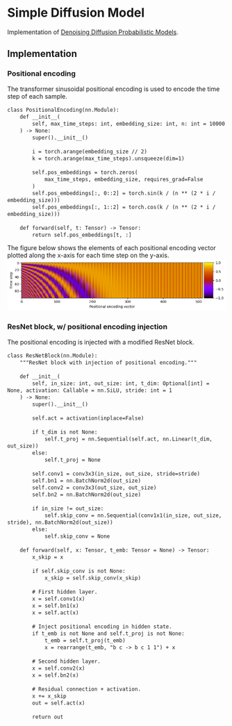 # Simple Diffusion Model

Implementation of [Denoising Diffusion Probabilistic Models](https://arxiv.org/abs/2006.11239).

## Implementation

### Positional encoding

The transformer sinusoidal positional encoding is used to encode the time step of each sample.

```
class PositionalEncoding(nn.Module):
    def __init__(
        self, max_time_steps: int, embedding_size: int, n: int = 10000
    ) -> None:
        super().__init__()

        i = torch.arange(embedding_size // 2)
        k = torch.arange(max_time_steps).unsqueeze(dim=1)

        self.pos_embeddings = torch.zeros(
            max_time_steps, embedding_size, requires_grad=False
        )
        self.pos_embeddings[:, 0::2] = torch.sin(k / (n ** (2 * i / embedding_size)))
        self.pos_embeddings[:, 1::2] = torch.cos(k / (n ** (2 * i / embedding_size)))

    def forward(self, t: Tensor) -> Tensor:
        return self.pos_embeddings[t, :]
```

The figure below shows the elements of each positional encoding vector plotted along the x-axis for each time step on the y-axis.
![positional encoding](./imgs/pos_enc.png)

### ResNet block, w/ positional encoding injection

The positional encoding is injected with a modified ResNet block.

```
class ResNetBlock(nn.Module):
    """ResNet block with injection of positional encoding."""

    def __init__(
        self, in_size: int, out_size: int, t_dim: Optional[int] = None, activation: Callable = nn.SiLU, stride: int = 1
    ) -> None:
        super().__init__()

        self.act = activation(inplace=False)

        if t_dim is not None:
            self.t_proj = nn.Sequential(self.act, nn.Linear(t_dim, out_size))
        else:
            self.t_proj = None

        self.conv1 = conv3x3(in_size, out_size, stride=stride)
        self.bn1 = nn.BatchNorm2d(out_size)
        self.conv2 = conv3x3(out_size, out_size)
        self.bn2 = nn.BatchNorm2d(out_size)

        if in_size != out_size:
            self.skip_conv = nn.Sequential(conv1x1(in_size, out_size, stride), nn.BatchNorm2d(out_size))
        else:
            self.skip_conv = None

    def forward(self, x: Tensor, t_emb: Tensor = None) -> Tensor:
        x_skip = x

        if self.skip_conv is not None:
            x_skip = self.skip_conv(x_skip)

        # First hidden layer.
        x = self.conv1(x)
        x = self.bn1(x)
        x = self.act(x)

        # Inject positional encoding in hidden state.
        if t_emb is not None and self.t_proj is not None:
            t_emb = self.t_proj(t_emb)
            x = rearrange(t_emb, "b c -> b c 1 1") + x

        # Second hidden layer.
        x = self.conv2(x)
        x = self.bn2(x)

        # Residual connection + activation.
        x += x_skip
        out = self.act(x)

        return out
```
